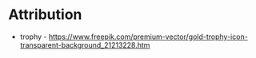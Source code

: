 # Attribution
* trophy - https://www.freepik.com/premium-vector/gold-trophy-icon-transparent-background_21213228.htm